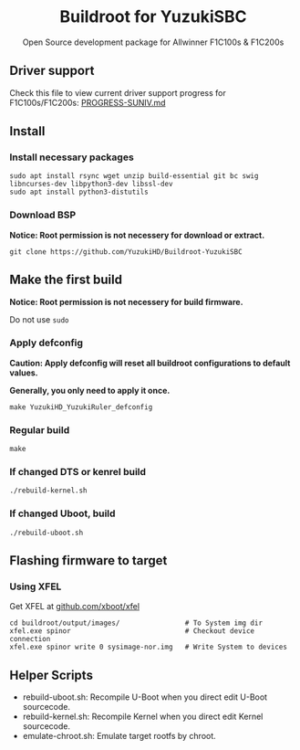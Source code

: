 <h1 align="center">Buildroot for YuzukiSBC</h1>
<p align="center">Open Source development package for Allwinner F1C100s & F1C200s</p>

## Driver support
Check this file to view current driver support progress for F1C100s/F1C200s: [PROGRESS-SUNIV.md](PROGRESS-SUNIV.md)

## Install

### Install necessary packages
``` shell
sudo apt install rsync wget unzip build-essential git bc swig libncurses-dev libpython3-dev libssl-dev
sudo apt install python3-distutils
```

### Download BSP
**Notice: Root permission is not necessery for download or extract.**
```shell
git clone https://github.com/YuzukiHD/Buildroot-YuzukiSBC
```

## Make the first build
**Notice: Root permission is not necessery for build firmware.**

Do not use `sudo`

### Apply defconfig
**Caution: Apply defconfig will reset all buildroot configurations to default values.**

**Generally, you only need to apply it once.**
```shell
make YuzukiHD_YuzukiRuler_defconfig
```

### Regular build
```shell
make
```

### If changed DTS or kenrel build
```shell
./rebuild-kernel.sh
```

### If changed Uboot, build
```shell
./rebuild-uboot.sh
```

## Flashing firmware to target
### Using XFEL

Get XFEL at [github.com/xboot/xfel](https://github.com/xboot/xfel/releases/)

```shell
cd buildroot/output/images/                # To System img dir
xfel.exe spinor                            # Checkout device connection
xfel.exe spinor write 0 sysimage-nor.img   # Write System to devices
```

<script id="asciicast-470363" src="https://asciinema.org/a/470363.js" async></script>

## Helper Scripts
- rebuild-uboot.sh: Recompile U-Boot when you direct edit U-Boot sourcecode.
- rebuild-kernel.sh: Recompile Kernel when you direct edit Kernel sourcecode.
- emulate-chroot.sh: Emulate target rootfs by chroot.